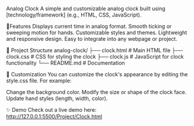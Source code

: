 Analog Clock
A simple and customizable analog clock built using [technology/framework] (e.g., HTML, CSS, JavaScript).

🌟Features
Displays current time in analog format.
Smooth ticking or sweeping motion for hands.
Customizable styles and themes.
Lightweight and responsive design.
Easy to integrate into any webpage or project.

📂 Project Structure
analog-clock/
├── clock.html        # Main HTML file
├── clock.css         # CSS for styling the clock
├── clock.js         # JavaScript for clock functionality
└── README.md         # Documentation

🎨 Customization
You can customize the clock's appearance by editing the style.css file. For example:

Change the background color.
Modify the size or shape of the clock face.
Update hand styles (length, width, color).

✨ Demo
Check out a live demo here: http://127.0.0.1:5500/Project/Clock.html
